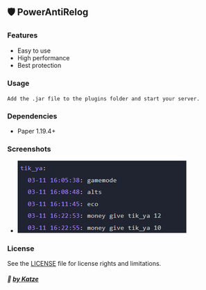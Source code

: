 ## 🛡️ PowerAntiRelog
### Features

- Easy to use
- High performance
- Best protection

### Usage
`Add the .jar file to the plugins folder and start your server.`

### Dependencies
- Paper 1.19.4+

### Screenshots
- ![img1](img/img1.png)

### License
See the [LICENSE](LICENSE.md) file for license rights and limitations.

##### :ghost: [by Katze](https://github.com/katze225 "by Katze")
